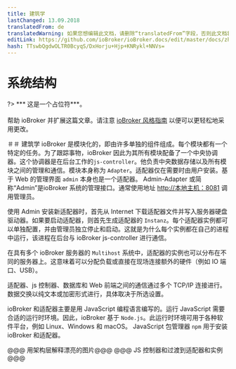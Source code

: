 ```yaml
---
title: 建筑学
lastChanged: 13.09.2018
translatedFrom: de
translatedWarning: 如果您想编辑此文档，请删除“translatedFrom”字段，否则此文档将再次自动翻译
editLink: https://github.com/ioBroker/ioBroker.docs/edit/master/docs/zh-cn/basics/architecture.md
hash: TTswbQgdwOLTR0BcyqS/DxHorju+Hjp+KNRykl+NNVs=
---
```

# 系统结构
?> *** 这是一个占位符***。<br><br>帮助 ioBroker 并扩展这篇文章。请注意 [ioBroker 风格指南](https://www.iobroker.net/#de/documentation/community/styleguidedoc.md) 以便可以更轻松地采用更改。

＃＃ 建筑学
ioBroker 是模块化的，即由许多单独的组件组成。每个模块都有一个特定的任务。为了跟踪事物，ioBroker 因此为其所有模块配备了一个中央协调器。这个协调器是在后台工作的`js-controller`。他负责中央数据存储以及所有模块之间的管理和通信。模块本身称为 `Adapter`。适配器仅在需要时由用户安装。基于 Web 的管理界面 `admin` 本身也是一个适配器。 Admin-Adapter 或简称“Admin”是ioBroker 系统的管理接口。通常使用地址 [http://本地主机：8081](http://localhost:8081) 调用管理员。

使用 Admin 安装新适配器时，首先从 Internet 下载适配器文件并写入服务器硬盘驱动器。如果要启动适配器，则首先生成适配器的 `Instanz`。每个适配器实例都可以单独配置，并由管理员独立停止和启动。这就是为什么每个实例都在自己的进程中运行，该进程在后台与 ioBroker js-controller 进行通信。

在具有多个 ioBroker 服务器的 `Multihost` 系统中，适配器的实例也可以分布在不同的服务器上。这意味着可以分配负载或直接在现场连接额外的硬件（例如 IO 端口、USB）。

适配器、js 控制器、数据库和 Web 前端之间的通信通过多个 TCP/IP 连接进行。数据交换以纯文本或加密形式进行，具体取决于所选设置。

ioBroker 和适配器主要是用 JavaScript 编程语言编写的。运行 JavaScript 需要合适的运行时环境。因此，ioBroker 基于 `Node.js`。此运行时环境可用于各种软件平台，例如 Linux、Windows 和 macOS。 JavaScript 包管理器 `npm` 用于安装 ioBroker 和适配器。

@@@ 用架构层解释漂亮的图片@@@ @@@ JS 控制器和过渡到适配器和实例@@@